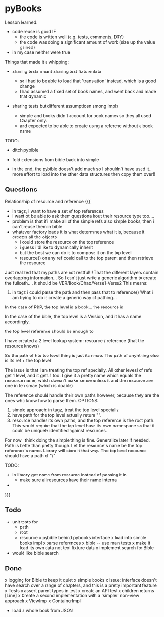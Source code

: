 
pyBooks
=======

Lesson learned:
- code reuse is good IF
  - the code is written well (e.g. tests, comments, DRY)
  - the code was doing a significant amount of work (size up the value gained)
- in my case neither were true

Things that made it a whipping:

- sharing tests meant sharing test fixture data
  - so i had to be able to load that 'translation' instead, which is a good change
  - I had assumed a fixed set of book names, and went back and made that
    dynamic

- sharing tests but different assumptiosn among impls
  - simple and books didn't account for book names so they all used Chapter only.
  - and expected to be able to create using a referene without a book name

TODO:
- ditch pybible
- fold extensions from bible back into simple


- in the end, the pybible doesn't add much so I shouldn't have used it.. more effort to load into the other data structures then copy them over!!



Questions
---------
Relationship of resource and reference
{{{
  - in tagz, i want to have a set of top references
  - i want ot be able to ask them questiona bout their resource type
    too....
  - problem is that if i make all of the simple refs also simple books,
    then i can't reuse them in bible
- whatever factory loads it is what determines what it is, because
  it creates all the objects
  - i could store the resource on the top reference
  - i guess i'dl ike to dynamically inherit
  - but the best we can do is to compose it on the top level
  - resource() on any ref could call to the top parent and then 
    retrieve the resource

Just realized that my paths are not restful!!!  That the different layers contain overlapping information... So I can't just write a generic algorithm to create the fullpath.. .  it should be    VER/Book/Chap/Verse1-Verse2
This means:
1. in tagz i could parse the path and then pass that to reference()
What i am trying to do is create a generic way of pathing...

In the case of P&P, the top level is a book,.. the resource is 

In the case of the bible, the top level is a Version, and it has a name accordingly.

the top level reference should be enough to 

I have created a 2 level lookup system:
  resource / reference (that the resource knows)

  So the path of hte top level thing is just its nmae.
  The path of anyhthing else is its ref + the top level


The issue is that I am treating the top ref specially.  All other levesl of refs get 1 level, and it gets 1 too.
I give it a pretty name which equals the resource name, which doesn't make sense unless it and the resource are one in teh smae (which is doable)

The reference should handle their own paths however, because they are the ones who know how to parse them.
OPTIONS:
1. simple approach: in tagz, treat the top level specially
2. have path for the top level actually return "".
3. resource handles its own paths, and the top reference is the root path.  This would require that the top level have its own namespace so that it could be uniquely identified against resources.

For now I think doing the simple thing is fine. Generalize later if needed. Path is bette than pretty though.
Let the resource's name be the top reference's name. Library will store it that way. The top level resource should have a path of "/"

TODO:
- in library get name from resource instead of passing it in
  - make sure all resources have their name internal
-   
}}}

Todo
----
- unit tests for
  - path
  - root
  - resource
x pybible behind pybooks interface
  x load into simple books impl
  x parse references
x bible -- use main tests
  x make it load its own data not text fixture data
  x implement search for Bible
- would like bible search 


Done
----
x logging for Bible to keep it quiet
x simple books
  x issue: interface doesn't have search over a range of chapters, and
    this is a pretty important feature
x Tests
  x assert parent types in test
  x create an API test
x children returns [Line]
x Create a second implementation with a 'simpler' non-view approach
  x ViewImpl
  x ContainerImpl
- load a whole book from JSON



